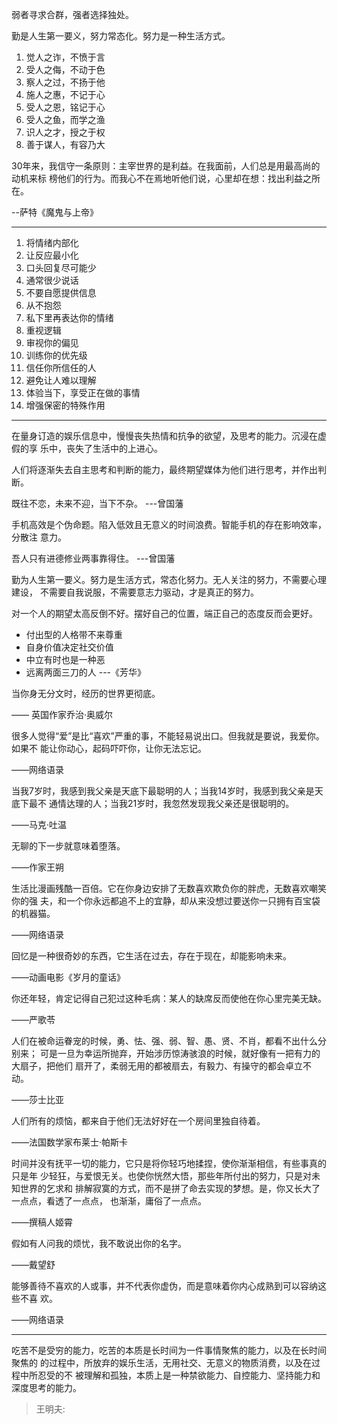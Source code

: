 弱者寻求合群，强者选择独处。

勤是人生第一要义，努力常态化。努力是一种生活方式。

1. 觉人之诈，不愤于言
2. 受人之侮，不动于色
3. 察人之过，不扬于他
4. 施人之惠，不记于心
5. 受人之恩，铭记于心
6. 受人之鱼，而学之渔
7. 识人之才，授之于权
8. 善于谋人，有容乃大

30年来，我信守一条原则：主宰世界的是利益。在我面前，人们总是用最高尚的动机来标
榜他们的行为。而我心不在焉地听他们说，心里却在想：找出利益之所在。

--萨特《魔鬼与上帝》

--------------------------------------------------------------------------------

 1. 将情绪内部化
 2. 让反应最小化
 3. 口头回复尽可能少
 4. 通常很少说话
 5. 不要自愿提供信息
 6. 从不抱怨
 7. 私下里再表达你的情绪
 8. 重视逻辑
 9. 审视你的偏见
10. 训练你的优先级
11. 信任你所信任的人
12. 避免让人难以理解
13. 体验当下，享受正在做的事情
14. 增强保密的特殊作用

--------------------------------------------------------------------------------

在量身订造的娱乐信息中，慢慢丧失热情和抗争的欲望，及思考的能力。沉浸在虚假的享
乐中，丧失了生活中的上进心。

人们将逐渐失去自主思考和判断的能力，最终期望媒体为他们进行思考，并作出判断。

既往不恋，未来不迎，当下不杂。  ---曾国藩

手机高效是个伪命题。陷入低效且无意义的时间浪费。智能手机的存在影响效率，分散注
意力。

吾人只有进德修业两事靠得住。  ---曾国藩

勤为人生第一要义。努力是生活方式，常态化努力。无人关注的努力，不需要心理建设，
不需要自我说服，不需要意志力驱动，才是真正的努力。

对一个人的期望太高反倒不好。摆好自己的位置，端正自己的态度反而会更好。

- 付出型的人格带不来尊重
- 自身价值决定社交价值
- 中立有时也是一种恶
- 远离两面三刀的人    ---《芳华》

当你身无分文时，经历的世界更彻底。

—— 英国作家乔治·奥威尔

很多人觉得“爱”是比“喜欢”严重的事，不能轻易说出口。但我就是要说，我爱你。如果不
能让你动心，起码吓吓你，让你无法忘记。

——网络语录

当我7岁时，我感到我父亲是天底下最聪明的人；当我14岁时，我感到我父亲是天底下最不
通情达理的人；当我21岁时，我忽然发现我父亲还是很聪明的。

——马克·吐温

无聊的下一步就意味着堕落。

——作家王朔

生活比漫画残酷一百倍。它在你身边安排了无数喜欢欺负你的胖虎，无数喜欢嘲笑你的强
夫，和一个你永远都追不上的宜静，却从来没想过要送你一只拥有百宝袋的机器猫。

——网络语录

回忆是一种很奇妙的东西，它生活在过去，存在于现在，却能影响未来。

——动画电影《岁月的童话》

你还年轻，肯定记得自己犯过这种毛病：某人的缺席反而使他在你心里完美无缺。

——严歌苓

人们在被命运眷宠的时候，勇、怯、强、弱、智、愚、贤、不肖，都看不出什么分别来；
可是一旦为幸运所抛弃，开始涉历惊涛骇浪的时候，就好像有一把有力的大扇子，把他们
扇开了，柔弱无用的都被扇去，有毅力、有操守的都会卓立不动。

——莎士比亚

人们所有的烦恼，都来自于他们无法好好在一个房间里独自待着。

——法国数学家布莱士·帕斯卡

时间并没有抚平一切的能力，它只是将你轻巧地揉捏，使你渐渐相信，有些事真的只是年
少轻狂，与爱恨无关。也使你恍然大悟，那些年所付出的努力，只是对未知世界的乞求和
排解寂寞的方式，而不是拼了命去实现的梦想。是，你又长大了一点点，看透了一点点，
也渐渐，庸俗了一点点。

——撰稿人姬霄

假如有人问我的烦忧，我不敢说出你的名字。

——戴望舒

能够善待不喜欢的人或事，并不代表你虚伪，而是意味着你内心成熟到可以容纳这些不喜
欢。

——网络语录

-----------

吃苦不是受穷的能力，吃苦的本质是长时间为一件事情聚焦的能力，以及在长时间聚焦的
的过程中，所放弃的娱乐生活，无用社交、无意义的物质消费，以及在过程中所忍受的不
被理解和孤独，本质上是一种禁欲能力、自控能力、坚持能力和深度思考的能力。

> 王明夫:


